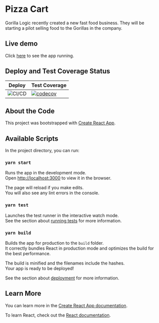 # Pizza Cart

Gorilla Logic recently created a new fast food business. They will be starting a pilot selling food to the Gorillas in the company.

## Live demo

Click [here](https://fabianfernandezgl.github.io/PizzaCart-UI/) to see the app running.

## Deploy and Test Coverage Status

| Deploy                                                                                | Test Coverage                                                                                                                                        |
| ------------------------------------------------------------------------------------- | ---------------------------------------------------------------------------------------------------------------------------------------------------- |
| ![CI/CD](https://github.com/fabianfernandezGL/PizzaCart-UI/workflows/CI/CD/badge.svg) | [![codecov](https://codecov.io/gh/fabianfernandezGL/PizzaCart-UI/branch/main/graph/badge.svg)](https://codecov.io/gh/fabianfernandezGL/PizzaCart-UI) |

## About the Code

This project was bootstrapped with [Create React App](https://github.com/facebook/create-react-app).

## Available Scripts

In the project directory, you can run:

### `yarn start`

Runs the app in the development mode.\
Open [http://localhost:3000](http://localhost:3000) to view it in the browser.

The page will reload if you make edits.\
You will also see any lint errors in the console.

### `yarn test`

Launches the test runner in the interactive watch mode.\
See the section about [running tests](https://facebook.github.io/create-react-app/docs/running-tests) for more information.

### `yarn build`

Builds the app for production to the `build` folder.\
It correctly bundles React in production mode and optimizes the build for the best performance.

The build is minified and the filenames include the hashes.\
Your app is ready to be deployed!

See the section about [deployment](https://facebook.github.io/create-react-app/docs/deployment) for more information.

## Learn More

You can learn more in the [Create React App documentation](https://facebook.github.io/create-react-app/docs/getting-started).

To learn React, check out the [React documentation](https://reactjs.org/).
